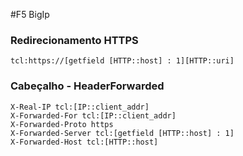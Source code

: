 #F5 BigIp

### Redirecionamento HTTPS

    tcl:https://[getfield [HTTP::host] : 1][HTTP::uri]
 

### Cabeçalho - HeaderForwarded

    X-Real-IP tcl:[IP::client_addr]
    X-Forwarded-For tcl:[IP::client_addr]
    X-Forwarded-Proto https
    X-Forwarded-Server tcl:[getfield [HTTP::host] : 1]
    X-Forwarded-Host tcl:[HTTP::host]
